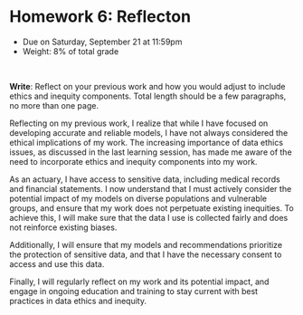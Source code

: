 # Homework 6: Reflecton

- Due on Saturday, September 21 at 11:59pm
- Weight: 8% of total grade

<br>

**Write**: Reflect on your previous work and how you would adjust to include ethics and inequity components. Total length should be a few paragraphs, no more than one page.

Reflecting on my previous work, I realize that while I have focused on developing accurate and reliable models, I have not always considered the ethical implications of my work. The increasing importance of data ethics issues, as discussed in the last learning session, has made me aware of the need to incorporate ethics and inequity components into my work.

As an actuary, I have access to sensitive data, including medical records and financial statements. I now understand that I must actively consider the potential impact of my models on diverse populations and vulnerable groups, and ensure that my work does not perpetuate existing inequities. To achieve this, I will make sure that the data I use is collected fairly and does not reinforce existing biases. 

Additionally, I will ensure that my models and recommendations prioritize the protection of sensitive data, and that I have the necessary consent to access and use this data.

Finally, I will regularly reflect on my work and its potential impact, and engage in ongoing education and training to stay current with best practices in data ethics and inequity.
